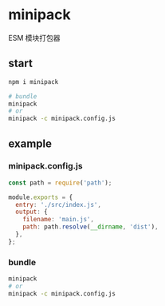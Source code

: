 # minipack

ESM 模块打包器

## start

```bash
npm i minipack

# bundle
minipack
# or
minipack -c minipack.config.js
```

## example

### minipack.config.js

```js
const path = require('path');

module.exports = {
  entry: './src/index.js',
  output: {
    filename: 'main.js',
    path: path.resolve(__dirname, 'dist'),
  },
};
```

### bundle

```bash
minipack
# or
minipack -c minipack.config.js
```
